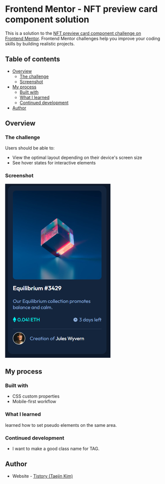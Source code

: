 # Frontend Mentor - NFT preview card component solution

This is a solution to the [NFT preview card component challenge on Frontend Mentor](https://www.frontendmentor.io/challenges/nft-preview-card-component-SbdUL_w0U). Frontend Mentor challenges help you improve your coding skills by building realistic projects.

## Table of contents

-   [Overview](#overview)
    -   [The challenge](#the-challenge)
    -   [Screenshot](#screenshot)
-   [My process](#my-process)
    -   [Built with](#built-with)
    -   [What I learned](#what-i-learned)
    -   [Continued development](#continued-development)
-   [Author](#author)

## Overview

### The challenge

Users should be able to:

-   View the optimal layout depending on their device's screen size
-   See hover states for interactive elements

### Screenshot

![](./screenshot.png)

## My process

### Built with

-   CSS custom properties
-   Mobile-first workflow

### What I learned

learned how to set pseudo elements on the same area.

### Continued development

-   I want to make a good class name for TAG.

## Author

-   Website - [Tistory (Taejin Kim)](https://taejinkim-devlog.tistory.com/27)
